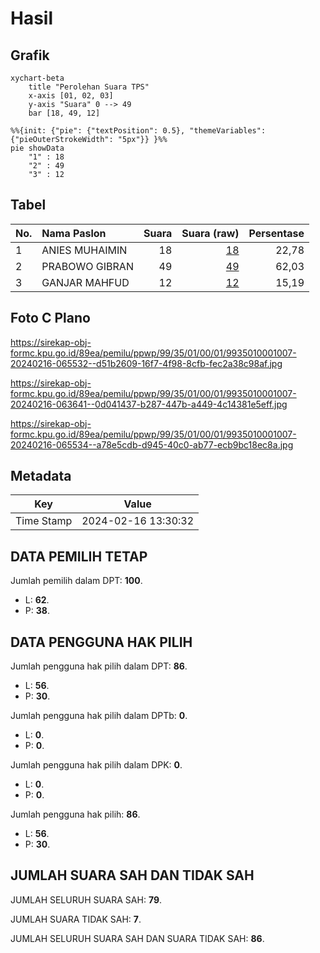 # Hasil

## Grafik

```mermaid
xychart-beta
    title "Perolehan Suara TPS"
    x-axis [01, 02, 03]
    y-axis "Suara" 0 --> 49
    bar [18, 49, 12]
```

```mermaid
%%{init: {"pie": {"textPosition": 0.5}, "themeVariables": {"pieOuterStrokeWidth": "5px"}} }%%
pie showData
    "1" : 18
    "2" : 49
    "3" : 12
```

## Tabel

| No. | Nama Paslon    | Suara | Suara (raw) | Persentase |
|:--- |:-------------- | -----:| -----------:| ----------:|
| 1   | ANIES MUHAIMIN | 18    | [18][p-1]   | 22,78      |
| 2   | PRABOWO GIBRAN | 49    | [49][p-2]   | 62,03      |
| 3   | GANJAR MAHFUD  | 12    | [12][p-3]   | 15,19      |


[p-1]: https://github.com/gigit-pemilu/pemilu-2024-99-luar-negeri/blob/main/pilpres/hitung-suara/sub/99-luar-negeri/sub/35-davao-city-filipina/sub/01-davao-city-filipina/sub/0001-davao-city-filipina/sub/007-ksk-003/sub/paslon-1.txt
[p-2]: https://github.com/gigit-pemilu/pemilu-2024-99-luar-negeri/blob/main/pilpres/hitung-suara/sub/99-luar-negeri/sub/35-davao-city-filipina/sub/01-davao-city-filipina/sub/0001-davao-city-filipina/sub/007-ksk-003/sub/paslon-2.txt
[p-3]: https://github.com/gigit-pemilu/pemilu-2024-99-luar-negeri/blob/main/pilpres/hitung-suara/sub/99-luar-negeri/sub/35-davao-city-filipina/sub/01-davao-city-filipina/sub/0001-davao-city-filipina/sub/007-ksk-003/sub/paslon-3.txt

## Foto C Plano

https://sirekap-obj-formc.kpu.go.id/89ea/pemilu/ppwp/99/35/01/00/01/9935010001007-20240216-065532--d51b2609-16f7-4f98-8cfb-fec2a38c98af.jpg

https://sirekap-obj-formc.kpu.go.id/89ea/pemilu/ppwp/99/35/01/00/01/9935010001007-20240216-063641--0d041437-b287-447b-a449-4c14381e5eff.jpg

https://sirekap-obj-formc.kpu.go.id/89ea/pemilu/ppwp/99/35/01/00/01/9935010001007-20240216-065534--a78e5cdb-d945-40c0-ab77-ecb9bc18ec8a.jpg


## Metadata

| Key        | Value               |
| ---------- | ------------------- |
| Time Stamp | 2024-02-16 13:30:32 |


## DATA PEMILIH TETAP

Jumlah pemilih dalam DPT: **100**.
 * L: **62**.
 * P: **38**.

## DATA PENGGUNA HAK PILIH

Jumlah pengguna hak pilih dalam DPT: **86**.
 * L: **56**.
 * P: **30**.

Jumlah pengguna hak pilih dalam DPTb: **0**.
 * L: **0**.
 * P: **0**.

Jumlah pengguna hak pilih dalam DPK: **0**.
 * L: **0**.
 * P: **0**.

Jumlah pengguna hak pilih: **86**.
 * L: **56**.
 * P: **30**.

## JUMLAH SUARA SAH DAN TIDAK SAH

JUMLAH SELURUH SUARA SAH: **79**.

JUMLAH SUARA TIDAK SAH: **7**.

JUMLAH SELURUH SUARA SAH DAN SUARA TIDAK SAH: **86**.


